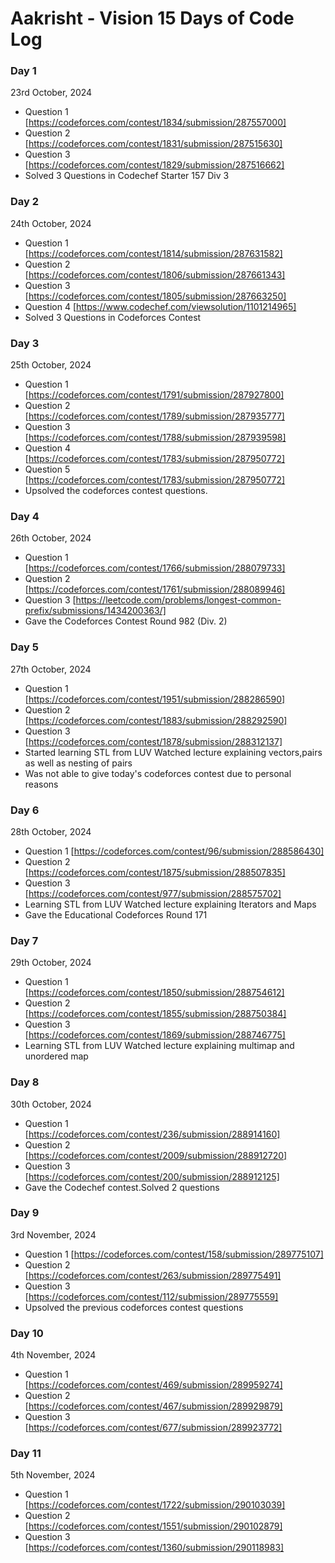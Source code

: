 # Aakrisht - Vision 15 Days of Code Log

### Day 1

23rd October, 2024

- Question 1
  [https://codeforces.com/contest/1834/submission/287557000]
- Question 2
  [https://codeforces.com/contest/1831/submission/287515630]
- Question 3
  [https://codeforces.com/contest/1829/submission/287516662]
- Solved 3 Questions in Codechef Starter 157 Div 3

### Day 2

24th October, 2024

- Question 1
  [https://codeforces.com/contest/1814/submission/287631582]
- Question 2
  [https://codeforces.com/contest/1806/submission/287661343]
- Question 3
  [https://codeforces.com/contest/1805/submission/287663250]
- Question 4
  [https://www.codechef.com/viewsolution/1101214965]
- Solved 3 Questions in Codeforces Contest

### Day 3

25th October, 2024

- Question 1
  [https://codeforces.com/contest/1791/submission/287927800]
- Question 2
  [https://codeforces.com/contest/1789/submission/287935777]
- Question 3
  [https://codeforces.com/contest/1788/submission/287939598]
- Question 4
  [https://codeforces.com/contest/1783/submission/287950772]
- Question 5
  [https://codeforces.com/contest/1783/submission/287950772]
- Upsolved the codeforces contest questions.

### Day 4

26th October, 2024

- Question 1
  [https://codeforces.com/contest/1766/submission/288079733]
- Question 2
  [https://codeforces.com/contest/1761/submission/288089946]
- Question 3
  [https://leetcode.com/problems/longest-common-prefix/submissions/1434200363/]
- Gave the Codeforces Contest Round 982 (Div. 2)  

### Day 5

27th October, 2024

- Question 1
  [https://codeforces.com/contest/1951/submission/288286590]
- Question 2
  [https://codeforces.com/contest/1883/submission/288292590]
- Question 3
  [https://codeforces.com/contest/1878/submission/288312137]
- Started learning STL from LUV
  Watched lecture explaining vectors,pairs as well as nesting of pairs
- Was not able to give today's codeforces contest due to personal reasons

### Day 6

28th October, 2024

- Question 1
  [https://codeforces.com/contest/96/submission/288586430]
- Question 2
  [https://codeforces.com/contest/1875/submission/288507835]
- Question 3
  [https://codeforces.com/contest/977/submission/288575702]
- Learning STL from LUV
  Watched lecture explaining Iterators and Maps
- Gave the Educational Codeforces Round 171

### Day 7

29th October, 2024

- Question 1
  [https://codeforces.com/contest/1850/submission/288754612]
- Question 2
  [https://codeforces.com/contest/1855/submission/288750384]
- Question 3
  [https://codeforces.com/contest/1869/submission/288746775]
- Learning STL from LUV
  Watched lecture explaining multimap and unordered map

### Day 8

30th October, 2024

- Question 1
  [https://codeforces.com/contest/236/submission/288914160]
- Question 2
  [https://codeforces.com/contest/2009/submission/288912720]
- Question 3
  [https://codeforces.com/contest/200/submission/288912125]
- Gave the Codechef contest.Solved 2 questions

### Day 9

3rd November, 2024

- Question 1
  [https://codeforces.com/contest/158/submission/289775107]
- Question 2
  [https://codeforces.com/contest/263/submission/289775491]
- Question 3
  [https://codeforces.com/contest/112/submission/289775559]
- Upsolved the previous codeforces contest questions

### Day 10

4th November, 2024

- Question 1
  [https://codeforces.com/contest/469/submission/289959274]
- Question 2
  [https://codeforces.com/contest/467/submission/289929879]
- Question 3
  [https://codeforces.com/contest/677/submission/289923772]

### Day 11

5th November, 2024

- Question 1
  [https://codeforces.com/contest/1722/submission/290103039]
- Question 2
  [https://codeforces.com/contest/1551/submission/290102879]
- Question 3
  [https://codeforces.com/contest/1360/submission/290118983]
